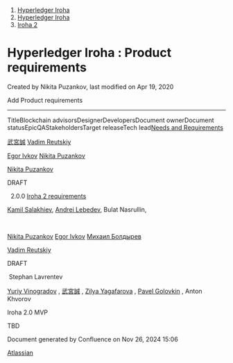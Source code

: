 1. [Hyperledger Iroha](index.html)
2. [Hyperledger Iroha](Hyperledger-Iroha_20873224.html)
3. [Iroha 2](Iroha-2_21012047.html)

# Hyperledger Iroha : Product requirements

Created by Nikita Puzankov, last modified on Apr 19, 2020

Add Product requirements

* * *

TitleBlockchain advisorsDesignerDevelopersDocument ownerDocument statusEpicQAStakeholdersTarget releaseTech lead[Needs and Requirements](/wiki/spaces/iroha/pages/21012123/Needs+and+Requirements) 

[武宮誠](https://lf-hyperledger.atlassian.net/wiki/people/557058:12c320e6-5d17-404f-b20e-bfa5721ae960?ref=confluence) [Vadim Reutskiy](https://lf-hyperledger.atlassian.net/wiki/people/5b8d04b72786fb2bf79a7405?ref=confluence)

[Egor Ivkov](https://lf-hyperledger.atlassian.net/wiki/people/5dd9631c1cf3c20ef5ff9f0f?ref=confluence) [Nikita Puzankov](https://lf-hyperledger.atlassian.net/wiki/people/5df113768998970e5b434e0a?ref=confluence)

[Nikita Puzankov](https://lf-hyperledger.atlassian.net/wiki/people/5df113768998970e5b434e0a?ref=confluence)

DRAFT

  2.0.0 [Iroha 2 requirements](/wiki/spaces/iroha/pages/21012739/Iroha+2+requirements)

[Kamil Salakhiev](https://lf-hyperledger.atlassian.net/wiki/people/557058:07723e0b-a027-4cc4-ad6d-324e41cccb4d?ref=confluence), [Andrei Lebedev](https://lf-hyperledger.atlassian.net/wiki/people/557058:c02f1b3d-42e6-4519-ba84-2d0476dccbc9?ref=confluence), Bulat Nasrullin,

 

[Nikita Puzankov](https://lf-hyperledger.atlassian.net/wiki/people/5df113768998970e5b434e0a?ref=confluence) [Egor Ivkov](https://lf-hyperledger.atlassian.net/wiki/people/5dd9631c1cf3c20ef5ff9f0f?ref=confluence) [Михаил Болдырев](https://lf-hyperledger.atlassian.net/wiki/people/557058:584193b8-9303-4b5a-8cb3-8153294c8cc2?ref=confluence)

[Vadim Reutskiy](https://lf-hyperledger.atlassian.net/wiki/people/5b8d04b72786fb2bf79a7405?ref=confluence)

DRAFT

 Stephan Lavrentev

[Yuriy Vinogradov](https://lf-hyperledger.atlassian.net/wiki/people/557058:0b85dbf9-2cc9-4bee-a3a0-2815e5bb51eb?ref=confluence) , [武宮誠](https://lf-hyperledger.atlassian.net/wiki/people/557058:12c320e6-5d17-404f-b20e-bfa5721ae960?ref=confluence) , [Zilya Yagafarova](https://lf-hyperledger.atlassian.net/wiki/people/5a77f08162323e24eaf7d41f?ref=confluence) , [Pavel Golovkin](https://lf-hyperledger.atlassian.net/wiki/people/5f1e5ec88b83b700292a9e8e?ref=confluence) , Anton Khvorov

Iroha 2.0 MVP

TBD

Document generated by Confluence on Nov 26, 2024 15:06

[Atlassian](http://www.atlassian.com/)
